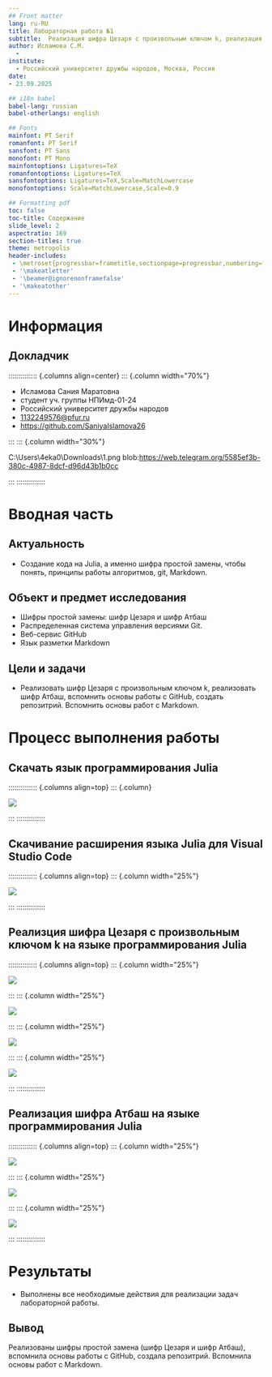 ```yaml
---
## Front matter
lang: ru-RU
title: Лабораторная работа №1
subtitle:  Реализация шифра Цезаря с произвольным ключом k, реализация  шифра Атбаш. Markdown
author: Исламова С.М.
  - 
institute:
  - Российский университет дружбы народов, Москва, Россия
date:
- 23.09.2025

## i18n babel
babel-lang: russian
babel-otherlangs: english

## Fonts
mainfont: PT Serif
romanfont: PT Serif
sansfont: PT Sans
monofont: PT Mono
mainfontoptions: Ligatures=TeX
romanfontoptions: Ligatures=TeX
sansfontoptions: Ligatures=TeX,Scale=MatchLowercase
monofontoptions: Scale=MatchLowercase,Scale=0.9

## Formatting pdf
toc: false
toc-title: Содержание
slide_level: 2
aspectratio: 169
section-titles: true
theme: metropolis
header-includes:
 - \metroset{progressbar=frametitle,sectionpage=progressbar,numbering=fraction}
 - '\makeatletter'
 - '\beamer@ignorenonframefalse'
 - '\makeatother'
---
```


# Информация

## Докладчик

:::::::::::::: {.columns align=center}
::: {.column width="70%"}

  * Исламова Сания Маратовна
  * студент уч. группы НПИмд-01-24
  * Российский университет дружбы народов
  * [1132249576@pfur.ru](mailto:1132249576@pfur.ru)
  * <https://github.com/SaniyaIslamova26>

:::
::: {.column width="30%"}

C:\Users\4eka0\Downloads\1.png
blob:https://web.telegram.org/5585ef3b-380c-4987-8dcf-d96d43b1b0cc
[](blob:https://web.telegram.org/5585ef3b-380c-4987-8dcf-d96d43b1b0cc)

:::
::::::::::::::

# Вводная часть

## Актуальность

- Создание кода на Julia, а именно шифра простой замены, чтобы понять, принципы работы алгоритмов, git, Markdown.

## Объект и предмет исследования

- Шифры простой замены: шифр Цезаря и шифр Атбаш
- Распределенная система управления версиями Git.
- Веб-сервис GitHub
- Язык разметки Markdown

## Цели и задачи

- Реализовать шифр Цезаря с произвольным ключом k, реализовать шифр Атбаш,  вспомнить основы работы с GitHub, создать репозитрий. Вспомнить основы работ с Markdown.

# Процесс выполнения работы
## Скачать язык программирования Julia

:::::::::::::: {.columns align=top}
::: {.column}

![](<img width="1840" height="971" alt="image" src="https://github.com/user-attachments/assets/fa2d98e6-154d-4341-b574-74b7876f0e57" />)

:::
::::::::::::::

## Скачивание расширения языка Julia для Visual Studio Code

:::::::::::::: {.columns align=top}
::: {.column width="25%"}

![](<img width="1915" height="887" alt="image" src="https://github.com/user-attachments/assets/b9ed42ac-5f52-4b82-88f6-edcffe0b2b1a" />)

:::
::::::::::::::

## Реализция шифра Цезаря с произвольным ключом k на языке программирования Julia

:::::::::::::: {.columns align=top}
::: {.column width="25%"}

![](<img width="1908" height="871" alt="image" src="https://github.com/user-attachments/assets/51ae7f14-6238-4e4e-b027-3f333b1750b2" />)

:::
::: {.column width="25%"}

![](<img width="1913" height="796" alt="image" src="https://github.com/user-attachments/assets/0a94f1b5-f7bb-4943-8e61-82ec5536b6eb" />)

:::
::: {.column width="25%"}

![](<img width="1918" height="986" alt="image" src="https://github.com/user-attachments/assets/cad38b60-6c47-4e84-ac54-909047b32678" />)

:::
::: {.column width="25%"}

![](<img width="1919" height="944" alt="image" src="https://github.com/user-attachments/assets/85b22893-c1a9-42d7-9750-25bdb31ff0e3" />)

:::
::::::::::::::

## Реализация шифра Атбаш на языке программирования Julia

:::::::::::::: {.columns align=top}
::: {.column width="25%"}

![](<img width="1909" height="899" alt="image" src="https://github.com/user-attachments/assets/a8b259a9-c31b-48c9-8599-e7419eb90140" />)

:::
::: {.column width="25%"}

![](<img width="1919" height="679" alt="image" src="https://github.com/user-attachments/assets/a4f2388e-aa1b-4f9c-8585-a1c79759f916" />)

:::
::: {.column width="25%"}

![](<img width="1853" height="559" alt="image" src="https://github.com/user-attachments/assets/5a0dd219-6c0e-4535-bbd4-02ddf8af71a7" />)

:::
::::::::::::::


# Результаты

- Выполнены все необходимые действия для реализации задач лабораторной работы.

## Вывод

Реализованы шифры простой замена (шифр Цезаря и шифр Атбаш), вспомнила основы работы с GitHub, создала репозитрий. Вспомнила основы работ с Markdown.
